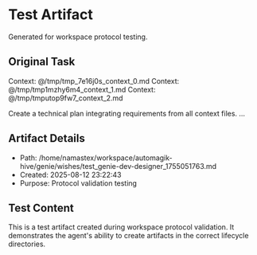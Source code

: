 # Test Artifact

Generated for workspace protocol testing.

## Original Task

Context: @/tmp/tmp_7e16j0s_context_0.md
Context: @/tmp/tmp1mzhy6m4_context_1.md
Context: @/tmp/tmputop9fw7_context_2.md

Create a technical plan integrating requirements from all context files.
...

## Artifact Details
- Path: /home/namastex/workspace/automagik-hive/genie/wishes/test_genie-dev-designer_1755051763.md
- Created: 2025-08-12 23:22:43
- Purpose: Protocol validation testing

## Test Content
This is a test artifact created during workspace protocol validation.
It demonstrates the agent's ability to create artifacts in the correct
lifecycle directories.
